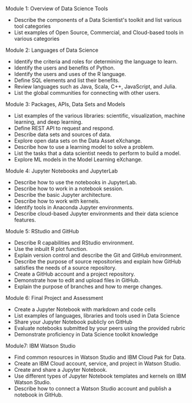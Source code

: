 Module 1: Overview of Data Science Tools  

- Describe the components of a Data Scientist's toolkit and list various tool categories
- List examples of Open Source, Commercial, and Cloud-based tools in various categories

Module 2: Languages of Data Science  
- Identify the criteria and roles for determining the language to learn. 
- Identify the users and benefits of Python.
- Identify the users and uses of the R language.
- Define SQL elements and list their benefits.
- Review languages such as Java, Scala, C++, JavaScript, and Julia.
- List the global communities for connecting with other users.

Module 3: Packages, APIs, Data Sets and Models  
- List examples of the various libraries: scientific, visualization, machine learning, and deep learning.
- Define REST API to request and respond.
- Describe data sets and sources of data.
- Explore open data sets on the Data Asset eXchange.
- Describe how to use a learning model to solve a problem.
- List the tasks that a data scientist needs to perform to build a model.
- Explore ML models in the Model Learning eXchange.

Module 4: Jupyter Notebooks and JupyterLab 
- Describe how to use the notebooks in JupyterLab.
- Describe how to work in a notebook session.
- Describe the basic Jupyter architecture.
- Describe how to work with kernels.
- Identify tools in Anaconda Jupyter environments.
- Describe cloud-based Jupyter environments and their data science features.

Module 5: RStudio and GitHub 
- Describe R capabilities and RStudio environment. 
- Use the inbuilt R plot function.
- Explain version control and describe the Git and GitHub environment. 
- Describe the purpose of source repositories and explain how GitHub satisfies the needs of a source repository.
- Create a GitHub account and a project repository.
- Demonstrate how to edit and upload files in GitHub.
- Explain the purpose of branches and how to merge changes.

Module 6: Final Project and Assessment  
- Create a Jupyter Notebook with markdown and code cells
- List examples of languages, libraries and tools used in Data Science
- Share your Jupyter Notebook publicly on GitHub
- Evaluate notebooks submitted by your peers using the provided rubric
- Demonstrate proficiency in Data Science toolkit knowledge

Module7: IBM Watson Studio 
- Find common resources in Watson Studio and IBM Cloud Pak for Data.
- Create an IBM Cloud account, service, and project in Watson Studio.
- Create and share a Jupyter Notebook.
- Use different types of Jupyter Notebook templates and kernels on IBM Watson Studio.
- Describe how to connect a Watson Studio account and publish a notebook in GitHub.

 